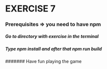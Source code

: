 # EXERCISE 7

### Prerequisites => you need to have npm

##### Go to directory with exercise in the terminal

##### Type npm install and after that npm run build

####### Have fun playing the game